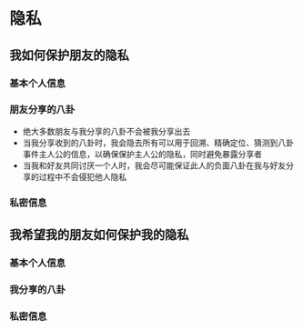 # 隐私
## 我如何保护朋友的隐私
### 基本个人信息


### 朋友分享的八卦
- 绝大多数朋友与我分享的八卦不会被我分享出去
- 当我分享收到的八卦时，我会隐去所有可以用于回溯、精确定位、猜测到八卦事件主人公的信息，以确保保护主人公的隐私，同时避免暴露分享者
- 当我和好友共同讨厌一个人时，我会尽可能保证此人的负面八卦在我与好友分享的过程中不会侵犯他人隐私

### 私密信息


## 我希望我的朋友如何保护我的隐私
### 基本个人信息


### 我分享的八卦


### 私密信息

